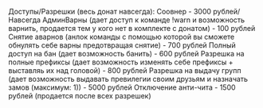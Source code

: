 Доступы/Разрешки (весь донат навсегда):
Соовнер - 3000 рублей/Навсегда
АдминВарны (дает доступ к команде !warn и возможность варнить, продается тем у кого нет в комплекте с донатом) - 100 рублей
Снятие аварнов (анлок команды с помощью которой вы сможете обнулять себе варны предотвращая снятие) - 700 рублей
Полный доступ на бан (дает возможность банить) - 600 рублей
Разрешка на полные префиксы (дает возможность изменять себе префиксы + выставляь их над головой) - 800 рублей
Разрешка на выдачу групп (дает возможность выдавать превилегии своим друзьям и назначать замов (максимум: 1)) - 5000 рублей
Отключение анти-чита - 1500 рублей (продается после всех разрешек)
